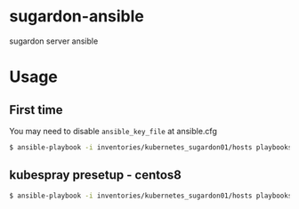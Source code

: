 # sugardon-ansible

sugardon server ansible

# Usage

## First time

You may need to disable `ansible_key_file` at ansible.cfg 

```bash
$ ansible-playbook -i inventories/kubernetes_sugardon01/hosts playbooks/first_time.yml -vvv --ask-pass -u root
```

## kubespray presetup - centos8

```bash
$ ansible-playbook -i inventories/kubernetes_sugardon01/hosts playbooks/kubespray_presetup_centos8.yml -vvv
```
